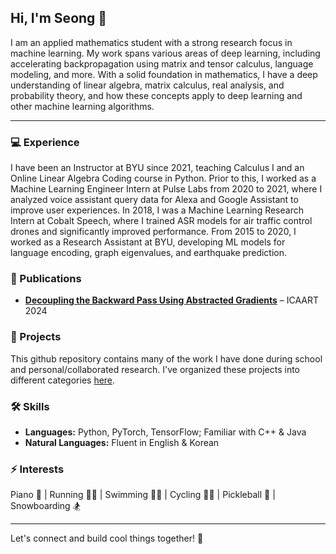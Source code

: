## Hi, I'm Seong 👋

I am an applied mathematics student with a strong research focus in machine learning. My work spans various areas of deep learning, including accelerating backpropagation using matrix and tensor calculus, language modeling, and more. With a solid foundation in mathematics, I have a deep understanding of linear algebra, matrix calculus, real analysis, and probability theory, and how these concepts apply to deep learning and other machine learning algorithms.

***

### 💻 Experience  
I have been an Instructor at BYU since 2021, teaching Calculus I and an Online Linear Algebra Coding course in Python. Prior to this, I worked as a Machine Learning Engineer Intern at Pulse Labs from 2020 to 2021, where I analyzed voice assistant query data for Alexa and Google Assistant to improve user experiences. In 2018, I was a Machine Learning Research Intern at Cobalt Speech, where I trained ASR models for air traffic control drones and significantly improved performance. From 2015 to 2020, I worked as a Research Assistant at BYU, developing ML models for language encoding, graph eigenvalues, and earthquake prediction. 

### 📄 Publications  
- **[Decoupling the Backward Pass Using Abstracted Gradients](https://www.scitepress.org/PublicationsDetail.aspx?ID=/iTIAF48AyA=&t=1)** – ICAART 2024

### 🔬 Projects

This github repository contains many of the work I have done during school and personal/collaborated research. I've organized these projects into different categories [here](https://github.com/seon9cho/seon9cho/blob/main/Projects.md).

### 🛠️ Skills  
- **Languages:** Python, PyTorch, TensorFlow; Familiar with C++ & Java  
- **Natural Languages:** Fluent in English & Korean

### ⚡ Interests  
Piano 🎹 | Running 🏃‍♂️ | Swimming 🏊‍♂️ | Cycling 🚴‍♂️ | Pickleball 🏓 | Snowboarding 🏂

---  
Let's connect and build cool things together! 🚀

[comment]: <> (One of my new year's resolution for 2025 is to commit at least one change to this github repo everyday, no exceptions. Hopefully this way, by the end of this year, this repository can turn into a portfolio that contains all of my past and present works.)

<!---
seon9cho/seon9cho is a ✨ special ✨ repository because its `README.md` (this file) appears on your GitHub profile.
You can click the Preview link to take a look at your changes.
--->
